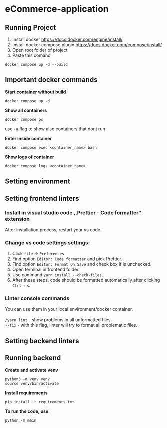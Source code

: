 # eCommerce-application

## Running Project
1. Install docker https://docs.docker.com/engine/install/
2. Install docker compose plugin https://docs.docker.com/compose/install/
3. Open root folder of project
4. Paste this comand
```
docker compose up -d --build
```
## Important docker commands
**Start container without build**
```
docker compose up -d 
```
**Show all containers**
```
docker compose ps 
```
use `-a` flag to show also containers that dont run 

**Enter inside container**
```
docker compose exec <container_name> bash
```
**Show logs of container**
```
docker compose logs <container_name>
```
## Setting environment

## Setting frontend linters
### Install in visual studio code ,,Prettier - Code formatter" extension
After installation process, restart your vs code.
### Change vs code settings settings:
1. Click `file` -> `Preferences`
2. Find option `Editor: Code formatter` and pick Prettier.
3. Find option `Editor: Format On Save` and check box if is unchecked.
4. Open terminal in frontend folder.
5. Use command `yarn install --check-files`. 
6. After these steps, code should be formatted automatically after clicking `Ctrl` + `s`.

### Linter console commands
You can use them in your local environment/docker container.
<br>
<br>
`/yarn lint` - show problems in all unformatted files.
<br>
`--fix` - with this flag, linter will try to format all problematic files.

## Setting backend linters

## Running backend
**Create and activate venv**
```
python3 -m venv venv
source venv/bin/activate
```

**Install requirements**
```
pip install -r requirements.txt
```

**To run the code, use**

```
python -m main
```
